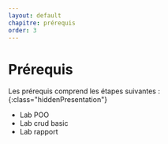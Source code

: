 ```yaml
---
layout: default
chapitre: prérequis
order: 3
---
```

# Prérequis 

Les prérequis comprend les étapes suivantes :
{:class="hiddenPresentation"}

- Lab POO 
- Lab crud basic 
- Lab rapport 

<!-- new slide -->